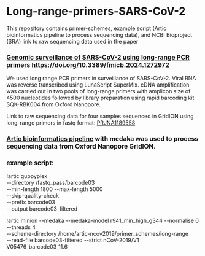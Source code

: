 # Long-range-primers-SARS-CoV-2

This repository contains primer-schemes, example script (Artic bioinformatics pipeline to process sequencing data), and NCBI Bioproject (SRA) link to raw sequencing data used in the paper 
### [Genomic surveillance of SARS-CoV-2 using long-range PCR primers](https://www.frontiersin.org/journals/microbiology/articles/10.3389/fmicb.2024.1272972/full) https://doi.org/10.3389/fmicb.2024.1272972

We used long range PCR primers in surveillance of SARS-CoV-2. Viral RNA was reverse transcribed using LunaScript SuperMix. cDNA amplification was carried out in two pools of long-range primers with amplicon size of 4500 nucleotides followed by library preparation using rapid barcoding kit SQK-RBK004 from Oxford Nanopore. 

Link to raw sequencing data for four samples sequenced in GridION using long-range primers in fastq format: [PRJNA1189558](https://www.ncbi.nlm.nih.gov/bioproject/?term=PRJNA1189558)

### [Artic bioinformatics pipeline](https://github.com/artic-network/fieldbioinformatics) with medaka was used to process sequencing data from Oxford Nanopore GridION.


### example script:

!artic guppyplex \
--directory /fastq_pass/barcode03 \
--min-length 1800 --max-length 5000 \
--skip-quality-check \
--prefix barcode03 \
--output barcode03-filtered


!artic minion --medaka --medaka-model r941_min_high_g344 --normalise 0 \
--threads 4 \
--scheme-directory /home/artic-ncov2019/primer_schemes/long-range \
--read-file barcode03-filtered --strict nCoV-2019/V1 V05476_barcode03_11.6
